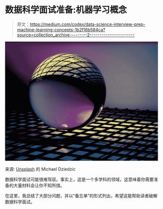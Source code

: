 # 数据科学面试准备:机器学习概念

> 原文：<https://medium.com/codex/data-science-interview-prep-machine-learning-concepts-1b2f16b584ca?source=collection_archive---------2----------------------->

![](img/fb30bd852e43512118aaa70e46d0dcb6.png)

来源: [Unsplash](https://unsplash.com/photos/qDG7XKJLKbs) 的 Michael Dziedzic

数据科学面试可能很难驾驭。事实上，这是一个多学科的领域，这意味着你需要准备的大量材料会让你不知所措。

在这里，我总结了大部分问题，并以“备忘单”的形式列出，希望这能帮助读者破解数据科学面试。